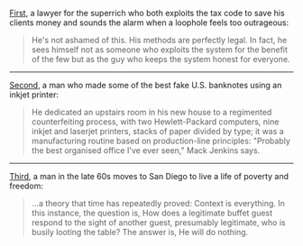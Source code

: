 [First](https://www.nytimes.com/2003/12/21/magazine/the-way-we-live-now-12-21-03-encounter-the-loophole-artist.html), a lawyer for the superrich who both exploits the tax code to save his clients money and sounds the alarm when a loophole feels too outrageous:

> He's not ashamed of this. His methods are perfectly legal. In fact, he sees himself not as someone who exploits the system for the benefit of the few but as the guy who keeps the system honest for everyone.

***
[Second](https://www.wired.co.uk/article/the-inkjet-counterfeiter), a man who made some of the best fake U.S. banknotes using an inkjet printer:

> He dedicated an upstairs room in his new house to a regimented counterfeiting process, with two Hewlett-Packard computers, nine inkjet and laserjet printers, stacks of paper divided by type; it was a manufacturing routine based on production-line principles: "Probably the best organised office I've ever seen," Mack Jenkins says.

***
[Third](https://www.theatlantic.com/magazine/archive/1977/10/the-gentle-art-of-poverty/308241/), a man in the late 60s moves to San Diego to live a life of poverty and freedom:

> …a theory that time has repeatedly proved: Context is everything. In this instance, the question is, How does a legitimate buffet guest respond to the sight of another guest, presumably legitimate, who is busily looting the table? The answer is, He will do nothing.